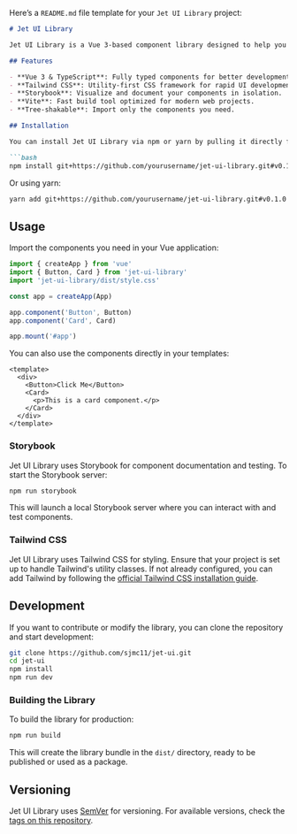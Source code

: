 Here’s a `README.md` file template for your `Jet UI Library` project:

```md
# Jet UI Library

Jet UI Library is a Vue 3-based component library designed to help you build modern and responsive UIs quickly. It leverages the power of Vite, TypeScript, Tailwind CSS, and Storybook to provide a streamlined development experience.

## Features

- **Vue 3 & TypeScript**: Fully typed components for better development experience.
- **Tailwind CSS**: Utility-first CSS framework for rapid UI development.
- **Storybook**: Visualize and document your components in isolation.
- **Vite**: Fast build tool optimized for modern web projects.
- **Tree-shakable**: Import only the components you need.

## Installation

You can install Jet UI Library via npm or yarn by pulling it directly from GitHub:

```bash
npm install git+https://github.com/yourusername/jet-ui-library.git#v0.1.0
```

Or using yarn:

```bash
yarn add git+https://github.com/yourusername/jet-ui-library.git#v0.1.0
```

## Usage

Import the components you need in your Vue application:

```ts
import { createApp } from 'vue'
import { Button, Card } from 'jet-ui-library'
import 'jet-ui-library/dist/style.css'

const app = createApp(App)

app.component('Button', Button)
app.component('Card', Card)

app.mount('#app')
```

You can also use the components directly in your templates:

```vue
<template>
  <div>
    <Button>Click Me</Button>
    <Card>
      <p>This is a card component.</p>
    </Card>
  </div>
</template>
```

### Storybook

Jet UI Library uses Storybook for component documentation and testing. To start the Storybook server:

```bash
npm run storybook
```

This will launch a local Storybook server where you can interact with and test components.

### Tailwind CSS

Jet UI Library uses Tailwind CSS for styling. Ensure that your project is set up to handle Tailwind's utility classes. If not already configured, you can add Tailwind by following the [official Tailwind CSS installation guide](https://tailwindcss.com/docs/installation).

## Development

If you want to contribute or modify the library, you can clone the repository and start development:

```bash
git clone https://github.com/sjmc11/jet-ui.git
cd jet-ui
npm install
npm run dev
```

### Building the Library

To build the library for production:

```bash
npm run build
```

This will create the library bundle in the `dist/` directory, ready to be published or used as a package.

## Versioning

Jet UI Library uses [SemVer](https://semver.org/) for versioning. For available versions, check the [tags on this repository](https://github.com/yourusername/jet-ui-library/tags).